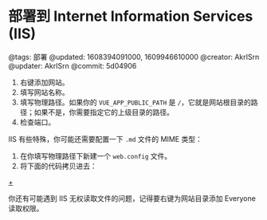 # 部署到 Internet Information Services (IIS)

@tags: 部署
@updated: 1608394091000, 1609946610000
@creator: AkrISrn
@updater: AkrISrn
@commit: 5d04906

1. 右键添加网站。
1. 填写网站名称。
1. 填写物理路径。如果你的 `VUE_APP_PUBLIC_PATH` [](/docs/env-vars.md "#") 是 `/`，它就是网站根目录的路径；如果不是，你需要指定它的上级目录的路径。
1. 检查端口。

IIS 有些特殊，你可能还需要配置一下 `.md` 文件的 MIME 类型：

1. 在你填写物理路径下新建一个 `web.config` 文件。
1. 将下面的代码拷贝进去：

[+](/snippets/web.config.md)

你还有可能遇到 IIS 无权读取文件的问题，记得要右键为网站目录添加 Everyone 读取权限。
